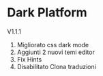 # Dark Platform

V1.1.1
1. Migliorato css dark mode
2. Aggiunti 2 nuovi temi editor
3. Fix Hints
4. Disabilitato Clona traduzioni
